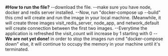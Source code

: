 <b>#How to run the file?</b>
--download the file.
--make sure you have node, docker and redis server installed.
--Now, run "docker-compose up --build" this cmd will create and run the image in your local machine.
(Meanwhile, it will create three images visit_redis_server, node_app, and network_default will create connection between the first two images.
--Everytime the application is refreshed the visit_count will increase by 1 starting with 0
--<b>We are not yet done!</b> in order to stop the images run cmd "docker-compose down" else, it will continue to occupy the memory in your machine until it's 
terminated.

